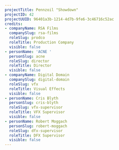 ```yaml
---
projectTitle: Pennzoil "Showdown"
projectID: 42
projectUUID: 96401a3b-1214-4d7b-9fe6-3c46716c52ac
credits:
- companyName: RSA Films
  companySlug: rsa-films
  roleSlug: prodco
  roleTitle: Production Company
  visible: false
- personName: 'ACNE '
  personSlug: acne
  roleSlug: director
  roleTitle: Director
  visible: false
- companyName: Digital Domain
  companySlug: digital-domain
  roleSlug: vfx
  roleTitle: Visual Effects
  visible: false
- personName: Cris Blyth
  personSlug: cris-blyth
  roleSlug: vfx-supervisor
  roleTitle: VFX Supervisor
  visible: false
- personName: Robert Moggach
  personSlug: robert-moggach
  roleSlug: dfx-supervisor
  roleTitle: DFX Supervisor
  visible: false
---
```

